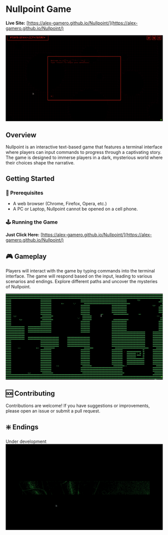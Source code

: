 # Nullpoint Game

**Live Site:** [https://alex-gamero.github.io/Nullpoint/](https://alex-gamero.github.io/Nullpoint/) 

![Demo of Terminal Nullpoint](assetsREADME/website1.gif)

## Overview
Nullpoint is an interactive text-based game that features a terminal interface where players can input commands to progress through a captivating story. The game is designed to immerse players in a dark, mysterious world where their choices shape the narrative.

## Getting Started

### 🚀 Prerequisites
- A web browser (Chrome, Firefox, Opera, etc.)
- A PC or Laptop, Nullpoint cannot be opened on a cell phone.

### 🕹️ Running the Game
**Just Click Here:** [https://alex-gamero.github.io/Nullpoint/](https://alex-gamero.github.io/Nullpoint/) 

## 🎮 Gameplay
Players will interact with the game by typing commands into the terminal interface. The game will respond based on the input, leading to various scenarios and endings. Explore different paths and uncover the mysteries of Nullpoint.

![Minigames](assetsREADME/website2.gif)

## 🆘 Contributing
Contributions are welcome! If you have suggestions or improvements, please open an issue or submit a pull request.

## ❇️ Endings
Under development
![GOOD ENDING](assetsREADME/website3.gif)
